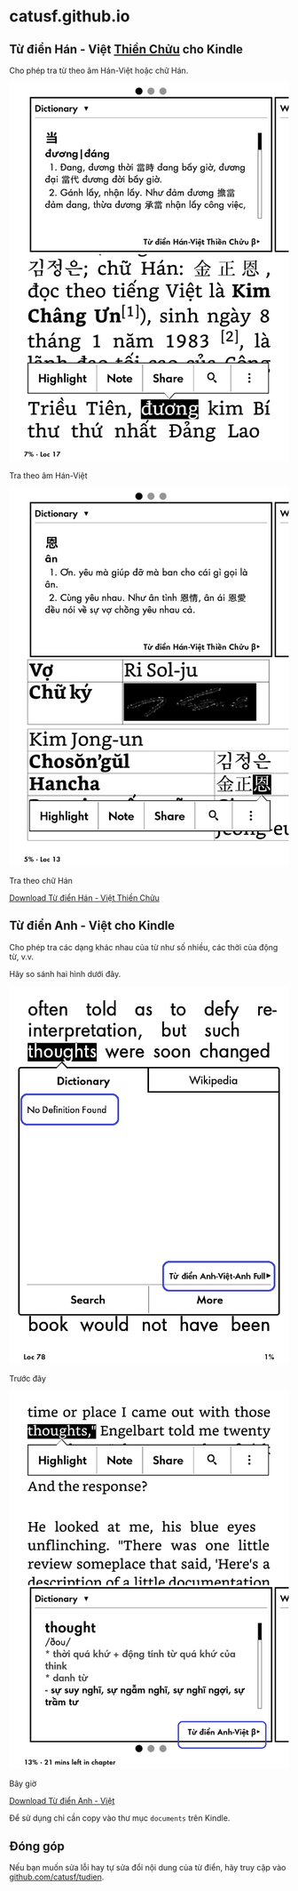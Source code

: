 # catusf.github.io

## Từ điển Hán - Việt [Thiền Chửu](https://vi.wikipedia.org/wiki/Thi%E1%BB%81u_Ch%E1%BB%ADu) cho Kindle

Cho phép tra từ theo âm Hán-Việt hoặc chữ Hán.

<img src="images/thienchuu-amhanviet.png" alt="Tra theo âm Hán-Việt" style="width: 600px;"/>

Tra theo âm Hán-Việt


<img src="images/thienchuu-amhan.png" alt="Tra theo chữ Hán" style="width: 600px;"/>

Tra theo chữ Hán

[Download Từ điển Hán - Việt Thiền Chửu](https://github.com/catusf/catusf.github.io/blob/master/dict/TudienThienChuu.mobi?raw=true)

## Từ điển Anh - Việt cho Kindle

Cho phép tra các dạng khác nhau của từ như số nhiều, các thời của động từ, v.v.

Hãy so sánh hai hình dưới đây.

<img src="images/before.png" alt="Trước đây" style="width: 600px;"/>

Trước đây


<img src="images/after.png" alt="Bây giờ" style="width: 600px;"/>

Bây giờ


[Download Từ điển Anh - Việt](https://github.com/catusf/catusf.github.io/blob/master/dict/TudienAnhVietBeta.mobi?raw=true)

Để sử dụng chỉ cần copy vào thư mục `documents` trên Kindle. 

## Đóng góp

Nếu bạn muốn sửa lỗi hay tự sửa đổi nội dung của từ điển, hãy truy cập vào [github.com/catusf/tudien](https://github.com/catusf/tudien).

